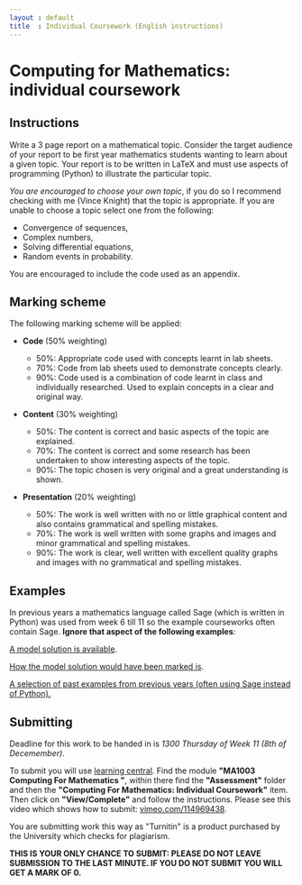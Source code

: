 ```yaml
---
layout : default
title  : Individual Coursework (English instructions)
---
```


# Computing for Mathematics: individual coursework

## Instructions

Write a 3 page report on a mathematical topic. Consider the target audience of
your report to be first year mathematics students wanting to learn about a given
topic. Your report is to be written in LaTeX and must use aspects of programming
(Python) to illustrate the particular topic.

*You are encouraged to choose your own topic*, if you do so I recommend checking
with me (Vince Knight) that the topic is appropriate. If you are unable to
choose a topic select one from the following:

- Convergence of sequences,
- Complex numbers,
- Solving differential equations,
- Random events in probability.

You are encouraged to include the code used as an appendix.

## Marking scheme

The following marking scheme will be applied:

- **Code** (50% weighting)
    - 50%: Appropriate code used with concepts learnt in lab sheets.
    - 70%: Code from lab sheets used to demonstrate concepts clearly.
    - 90%: Code used is a combination of code learnt in class and individually researched. Used to explain concepts in a clear and original way.

- **Content** (30% weighting)
    - 50%: The content is correct and basic aspects of the topic are explained.
    - 70%: The content is correct and some research has been undertaken to show interesting aspects of the topic.
    - 90%: The topic chosen is very original and a great understanding is shown.

- **Presentation** (20% weighting)
    - 50%: The work is well written with no or little graphical content and also contains grammatical and spelling mistakes.
    - 70%: The work is well written with some graphs and images and minor grammatical and spelling mistakes.
    - 90%: The work is clear, well written with excellent quality graphs and images with no grammatical and spelling mistakes.


## Examples

In previous years a mathematics language called Sage (which is written in
Python) was used from week 6 till 11 so the example courseworks often contain
Sage. **Ignore that aspect of the following examples**:

[A model solution is available](http://goo.gl/ly8fdG).

[How the model solution would have been marked
is](https://www.writelatex.com/read/qcjzqvbrmsfq).

[A selection of past examples from previous years (often using Sage instead of
Python).](http://vknight.org/Computing_for_mathematics/Assessment/IndividualCoursework/PastCourseWorks/)


## Submitting

Deadline for this work to be handed in is *1300 Thursday of Week 11 (8th of
Decemember)*.

To submit you will use [learning central](https://learningcentral.cf.ac.uk).
Find the module **"MA1003 Computing For Mathematics "**, within there find the
**"Assessment"** folder and then the **"Computing For Mathematics: Individual
Coursework"** item. Then click on **"View/Complete"** and follow the
instructions. Please see this video which shows how to submit:
[vimeo.com/114969438](https://vimeo.com/114969438).

You are submitting work this way as "Turnitin" is a product purchased by the
University which checks for plagiarism.

**THIS IS YOUR ONLY CHANCE TO SUBMIT: PLEASE DO NOT LEAVE SUBMISSION TO THE LAST
MINUTE. IF YOU DO NOT SUBMIT YOU WILL GET A MARK OF 0.**
